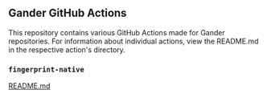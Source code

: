 ## Gander GitHub Actions

This repository contains various GitHub Actions made for Gander repositories. For information about
individual actions, view the README.md in the respective action's directory.

### `fingerprint-native`

[README.md](./fingerprint-native/README.md)
